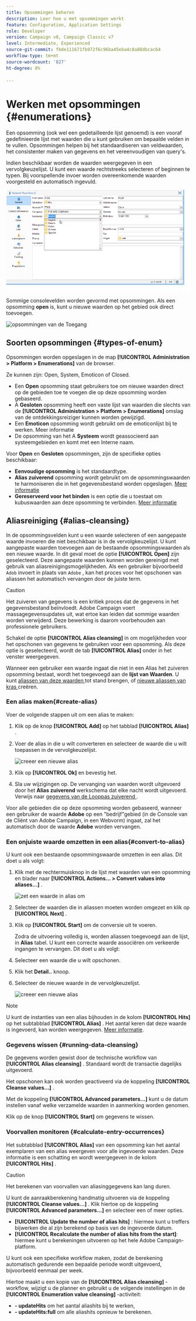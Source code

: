 ```yaml
---
title: Opsommingen beheren
description: Leer hoe u met opsommingen werkt
feature: Configuration, Application Settings
role: Developer
version: Campaign v8, Campaign Classic v7
level: Intermediate, Experienced
source-git-commit: fbde111671fb972f6c96ba45eba4c8a88dbcac64
workflow-type: tm+mt
source-wordcount: '827'
ht-degree: 0%

---
```


# Werken met opsommingen {#enumerations}

Een opsomming (ook wel een gedetailleerde lijst genoemd) is een vooraf gedefinieerde lijst met waarden die u kunt gebruiken om bepaalde velden in te vullen. Opsommingen helpen bij het standaardiseren van veldwaarden, het consistenter maken van gegevens en het vereenvoudigen van query&#39;s.

Indien beschikbaar worden de waarden weergegeven in een vervolgkeuzelijst. U kunt een waarde rechtstreeks selecteren of beginnen te typen. Bij voorspellende invoer worden overeenkomende waarden voorgesteld en automatisch ingevuld.

![](assets/enum_values.png)

Sommige consolevelden worden gevormd met opsommingen. Als een opsomming **open** is, kunt u nieuwe waarden op het gebied ook direct toevoegen.

![ opsommingen van de Toegang ](assets/enumerations-menu.png)

## Soorten opsommingen {#types-of-enum}

Opsommingen worden opgeslagen in de map **[!UICONTROL Administration > Platform > Enumerations]** van de browser.

Ze kunnen zijn: Open, System, Emoticon of Closed.

* Een **Open** opsomming staat gebruikers toe om nieuwe waarden direct op de gebieden toe te voegen die op deze opsomming worden gebaseerd.
* A **Gesloten** opsomming heeft een vaste lijst van waarden die slechts van de **[!UICONTROL Administration > Platform > Enumerations]** omslag van de ontdekkingsreiziger kunnen worden gewijzigd.
* Een **Emoticon** opsomming wordt gebruikt om de emoticonlijst bij te werken. Meer informatie
* De opsomming van het A **Systeem** wordt geassocieerd aan systeemgebieden en komt met een Interne naam.

Voor **Open** en **Gesloten** opsommingen, zijn de specifieke opties beschikbaar:

* **Eenvoudige opsomming** is het standaardtype.
* **Alias zuiverend** opsomming wordt gebruikt om de opsommingswaarden te harmoniseren die in het gegevensbestand worden opgeslagen. [Meer informatie](#alias-cleansing)
* **Gereserveerd voor het binden** is een optie die u toestaat om kubuswaarden aan deze opsomming te verbinden. [Meer informatie](../reporting/gs-cubes.md)


## Aliasreiniging {#alias-cleansing}

In de opsommingsvelden kunt u een waarde selecteren of een aangepaste waarde invoeren die niet beschikbaar is in de vervolgkeuzelijst. U kunt aangepaste waarden toevoegen aan de bestaande opsommingswaarden als een nieuwe waarde. In dit geval moet de optie **[!UICONTROL Open]** zijn geselecteerd. Deze aangepaste waarden kunnen worden gereinigd met gebruik van aliasreinigingsmogelijkheden. Als een gebruiker bijvoorbeeld `Adob` invoert in plaats van `Adobe` , kan het proces voor het opschonen van aliassen het automatisch vervangen door de juiste term.

>[!CAUTION]
>
>Het zuiveren van gegevens is een kritiek proces dat de gegevens in het gegevensbestand beïnvloedt. Adobe Campaign voert massagegevensupdates uit, wat ertoe kan leiden dat sommige waarden worden verwijderd. Deze bewerking is daarom voorbehouden aan professionele gebruikers.

Schakel de optie **[!UICONTROL Alias cleansing]** in om mogelijkheden voor het opschonen van gegevens te gebruiken voor een opsomming. Als deze optie is geselecteerd, wordt de tab **[!UICONTROL Alias]** onder in het venster weergegeven.

Wanneer een gebruiker een waarde ingaat die niet in een Alias het zuiveren opsomming bestaat, wordt het toegevoegd aan de **lijst van Waarden**. U kunt [ aliassen van deze waarden ](#convert-to-alias) tot stand brengen, of [ nieuwe aliassen van kras ](#create-alias) creëren.

### Een alias maken{#create-alias}

Voer de volgende stappen uit om een alias te maken:

1. Klik op de knop **[!UICONTROL Add]** op het tabblad **[!UICONTROL Alias]** .
1. Voer de alias in die u wilt converteren en selecteer de waarde die u wilt toepassen in de vervolgkeuzelijst.

   ![ creeer een nieuwe alias ](assets/new-alias.png)

1. Klik op **[!UICONTROL Ok]** en bevestig het.

1. Sla uw wijzigingen op. De vervanging van waarden wordt uitgevoerd door het **Alias zuiverend** werkschema dat elke nacht wordt uitgevoerd. Verwijs naar [ gegevens van de Looppas zuiverend ](#running-data-cleansing).

Voor alle gebieden die op deze opsomming worden gebaseerd, wanneer een gebruiker de waarde **Adobe** op een &quot;bedrijf&quot;gebied (in de Console van de Cliënt van Adobe Campaign, in een Webvorm) ingaat, zal het automatisch door de waarde **Adobe** worden vervangen.

### Een onjuiste waarde omzetten in een alias{#convert-to-alias}

U kunt ook een bestaande opsommingswaarde omzetten in een alias. Dit doet u als volgt:

1. Klik met de rechtermuisknop in de lijst met waarden van een opsomming en blader naar **[!UICONTROL Actions... > Convert values into aliases...]** .

   ![ zet een waarde in alias ](assets/convert-into-aliases.png) om

1. Selecteer de waarden die in aliassen moeten worden omgezet en klik op **[!UICONTROL Next]** .
1. Klik op **[!UICONTROL Start]** om de conversie uit te voeren.

   Zodra de uitvoering volledig is, worden aliassen toegevoegd aan de lijst, in **Alias** tabel. U kunt een correcte waarde associëren om verkeerde ingangen te vervangen. Dit doet u als volgt:

1. Selecteer een waarde die u wilt opschonen.
1. Klik het **Detail..** knoop.
1. Selecteer de nieuwe waarde in de vervolgkeuzelijst.

   ![ creeer een nieuwe alias ](assets/define-new-alias.png)


>[!NOTE]
>
>U kunt de instanties van een alias bijhouden in de kolom **[!UICONTROL Hits]** op het subtabblad **[!UICONTROL Alias]** . Het aantal keren dat deze waarde is ingevoerd, kan worden weergegeven.  [Meer informatie](#calculate-entry-occurrences).

### Gegevens wissen {#running-data-cleansing}

De gegevens worden gewist door de technische workflow van **[!UICONTROL Alias cleansing]** . Standaard wordt de transactie dagelijks uitgevoerd.

Het opschonen kan ook worden geactiveerd via de koppeling **[!UICONTROL Cleanse values...]** .

Met de koppeling **[!UICONTROL Advanced parameters...]** kunt u de datum instellen vanaf welke verzamelde waarden in aanmerking worden genomen.

Klik op de knop **[!UICONTROL Start]** om gegevens te wissen.

### Voorvallen monitoren {#calculate-entry-occurrences}

Het subtabblad **[!UICONTROL Alias]** van een opsomming kan het aantal exemplaren van een alias weergeven voor alle ingevoerde waarden. Deze informatie is een schatting en wordt weergegeven in de kolom **[!UICONTROL Hits]** .

>[!CAUTION]
>
>Het berekenen van voorvallen van aliasinggegevens kan lang duren.
>

U kunt de aanraakberekening handmatig uitvoeren via de koppeling **[!UICONTROL Cleanse values...]** . Klik hiertoe op de koppeling **[!UICONTROL Advanced parameters...]** en selecteer een of meer opties.

* **[!UICONTROL Update the number of alias hits]** : hiermee kunt u treffers bijwerken die al zijn berekend op basis van de ingevoerde datum.
* **[!UICONTROL Recalculate the number of alias hits from the start]**: hiermee kunt u berekeningen uitvoeren op het hele Adobe Campaign-platform.

U kunt ook een specifieke workflow maken, zodat de berekening automatisch gedurende een bepaalde periode wordt uitgevoerd, bijvoorbeeld eenmaal per week.

Hiertoe maakt u een kopie van de **[!UICONTROL Alias cleansing]** -workflow, wijzigt u de planner en gebruikt u de volgende instellingen in de **[!UICONTROL Enumeration value cleansing]** -activiteit:

* **- updateHits** om het aantal aliashits bij te werken,
* **- updateHits:full** om alle aliashits opnieuw te berekenen.
